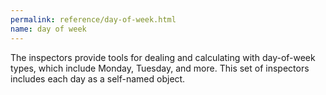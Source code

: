 ```yaml
---
permalink: reference/day-of-week.html
name: day of week
---
```


The <day of week> inspectors provide tools for dealing and calculating with day-of-week types, which include Monday, Tuesday, and more. This set of inspectors includes each day as a self-named object.